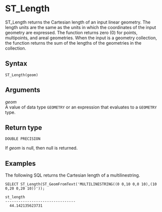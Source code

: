 # ST\_Length<a name="ST_Length-function"></a>

ST\_Length returns the Cartesian length of an input linear geometry\. The length units are the same as the units in which the coordinates of the input geometry are expressed\. The function returns zero \(0\) for points, multipoints, and areal geometries\. When the input is a geometry collection, the function returns the sum of the lengths of the geometries in the collection\. 

## Syntax<a name="ST_Length-function-syntax"></a>

```
ST_Length(geom)
```

## Arguments<a name="ST_Length-function-arguments"></a>

 *geom*   
A value of data type `GEOMETRY` or an expression that evaluates to a `GEOMETRY` type\.

## Return type<a name="ST_Length-function-return"></a>

`DOUBLE PRECISION`

If *geom* is null, then null is returned\.

## Examples<a name="ST_Length-function-examples"></a>

The following SQL returns the Cartesian length of a multilinestring\. 

```
SELECT ST_Length(ST_GeomFromText('MULTILINESTRING((0 0,10 0,0 10),(10 0,20 0,20 10))'));
```

```
st_length
--------------------------------
  44.142135623731
```